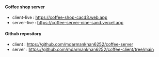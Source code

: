#### Coffee shop server
- client-live : https://coffee-shop-cacd3.web.app
- server-live : https://coffee-server-nine-sand.vercel.app

#### Github repository
- client : https://github.com/mdarmankhan6252/coffee-server
- server : https://github.com/mdarmankhan6252/coffee-client/tree/main
